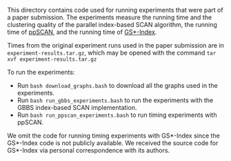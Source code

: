 This directory contains code used for running experiments that were part of a
paper submission. The experiments measure the running time and the clustering
quality of the parallel index-based SCAN algorithm, the running time of
[ppSCAN](https://github.com/RapidsAtHKUST/ppSCAN),
and the running time of [GS\*-Index](http://www.vldb.org/pvldb/vol11/p243-wen.pdf).

Times from the original experiment runs used in the paper submission are in
`experiment-results.tar.gz`, which may be opened with the command `tar xvf
experiment-results.tar.gz`

To run the experiments:
* Run `bash download_graphs.bash` to download all the graphs used in the
  experiments.
* Run `bash run_gbbs_experiments.bash` to run the experiments with the GBBS
  index-based SCAN implementation.
* Run `bash run_ppscan_experiments.bash` to run timing experiments with ppSCAN.

We omit the code for running timing experiments with GS\*-Index since the
GS\*-Index code is not publicly available. We received the source code for
GS\*-Index via personal correspondence with its authors.
